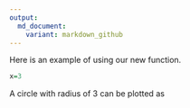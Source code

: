 ```yaml
---
output:
  md_document:
    variant: markdown_github
---
```


<!-- README.md is generated from README.Rmd. Please edit that file -->

Here is an example of using our new function.


```r
x=3
```

A circle with radius of 3 can be plotted as 


